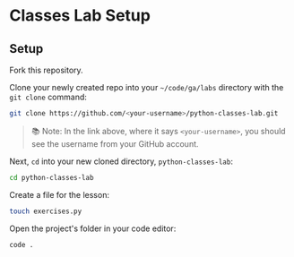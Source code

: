 <h1>
  <span class="headline">Classes Lab</span>
  <span class="subhead">Setup</span>
</h1>

## Setup

Fork this repository.

Clone your newly created repo into your `~/code/ga/labs` directory with the `git clone` command:

```bash
git clone https://github.com/<your-username>/python-classes-lab.git
```

> 📚 Note: In the link above, where it says `<your-username>`, you should see the username from your GitHub account.

Next, `cd` into your new cloned directory, `python-classes-lab`:

```bash
cd python-classes-lab
```

Create a file for the lesson:

```bash
touch exercises.py
```

Open the project's folder in your code editor:

```bash
code .
```

